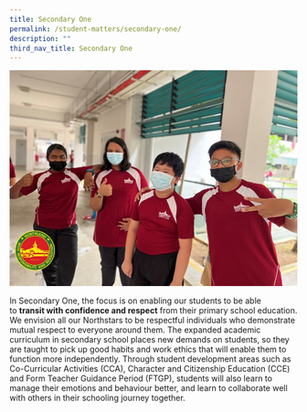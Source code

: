 ```yaml
---
title: Secondary One
permalink: /student-matters/secondary-one/
description: ""
third_nav_title: Secondary One
---
```

<img src="/images/secone.jpg">
<p>In Secondary One, the focus is on enabling our students to be able to&nbsp;<strong>transit with confidence and respect</strong>&nbsp;from their primary school education. We envision all our Northstars to be respectful individuals who demonstrate mutual respect to everyone around them. The expanded academic curriculum in secondary school places new demands on students, so they are taught to pick up good habits and work ethics that will enable them to function more independently. Through student development areas such as Co-Curricular Activities (CCA), Character and Citizenship Education (CCE) and Form Teacher Guidance Period (FTGP), students will also learn to manage their emotions and behaviour better, and learn to collaborate well with others in their schooling journey together.</p>